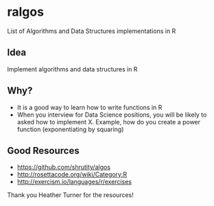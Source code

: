 # ralgos
List of Algorithms and Data Structures implementations in R

## Idea

Implement algorithms and data structures in R


## Why?

- It is a good way to learn how to write functions in R
- When you interview for Data Science positions, you will be likely to asked how to implement X. Example, how do you create a power function (exponentiating by squaring)

## Good Resources

- https://github.com/shrutity/algos
- http://rosettacode.org/wiki/Category:R
- http://exercism.io/languages/r/exercises

Thank you Heather Turner for the resources! 
